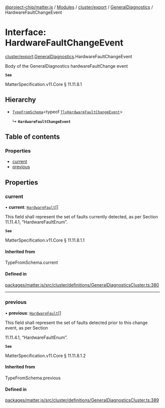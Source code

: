 [@project-chip/matter.js](../README.md) / [Modules](../modules.md) / [cluster/export](../modules/cluster_export.md) / [GeneralDiagnostics](../modules/cluster_export.GeneralDiagnostics.md) / HardwareFaultChangeEvent

# Interface: HardwareFaultChangeEvent

[cluster/export](../modules/cluster_export.md).[GeneralDiagnostics](../modules/cluster_export.GeneralDiagnostics.md).HardwareFaultChangeEvent

Body of the GeneralDiagnostics hardwareFaultChange event

**`See`**

MatterSpecification.v11.Core § 11.11.8.1

## Hierarchy

- [`TypeFromSchema`](../modules/tlv_export.md#typefromschema)\<typeof [`TlvHardwareFaultChangeEvent`](../modules/cluster_export.GeneralDiagnostics.md#tlvhardwarefaultchangeevent)\>

  ↳ **`HardwareFaultChangeEvent`**

## Table of contents

### Properties

- [current](cluster_export.GeneralDiagnostics.HardwareFaultChangeEvent.md#current)
- [previous](cluster_export.GeneralDiagnostics.HardwareFaultChangeEvent.md#previous)

## Properties

### current

• **current**: [`HardwareFault`](../enums/cluster_export.GeneralDiagnostics.HardwareFault.md)[]

This field shall represent the set of faults currently detected, as per Section 11.11.4.1,
“HardwareFaultEnum”.

**`See`**

MatterSpecification.v11.Core § 11.11.8.1.1

#### Inherited from

TypeFromSchema.current

#### Defined in

[packages/matter.js/src/cluster/definitions/GeneralDiagnosticsCluster.ts:380](https://github.com/project-chip/matter.js/blob/6d3b6a5d957d88a9231d6ecab4bb41f8133112be/packages/matter.js/src/cluster/definitions/GeneralDiagnosticsCluster.ts#L380)

___

### previous

• **previous**: [`HardwareFault`](../enums/cluster_export.GeneralDiagnostics.HardwareFault.md)[]

This field shall represent the set of faults detected prior to this change event, as per Section

11.11.4.1, “HardwareFaultEnum”.

**`See`**

MatterSpecification.v11.Core § 11.11.8.1.2

#### Inherited from

TypeFromSchema.previous

#### Defined in

[packages/matter.js/src/cluster/definitions/GeneralDiagnosticsCluster.ts:389](https://github.com/project-chip/matter.js/blob/6d3b6a5d957d88a9231d6ecab4bb41f8133112be/packages/matter.js/src/cluster/definitions/GeneralDiagnosticsCluster.ts#L389)
